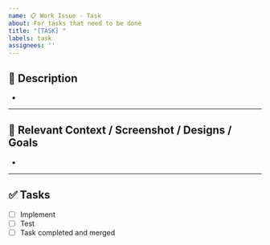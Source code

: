 ```yaml
---
name: 📋 Work Issue - Task
about: For tasks that need to be done
title: "[TASK] "
labels: task
assignees: ''
---
```


## 📝 Description
<!-- Provide a brief and clear description of the task or issue. -->
-

---

## 🚀 Relevant Context / Screenshot / Designs / Goals
<!-- Add any relevant context -->
- 

---

## ✅ Tasks
<!-- Add more if you need them -->
- [ ] Implement
- [ ] Test
- [ ] Task completed and merged
